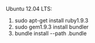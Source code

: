 
Ubuntu 12.04 LTS:
  1. sudo apt-get install ruby1.9.3
  2. sudo gem1.9.3 install bundler
  3. bundle install --path .bundle
